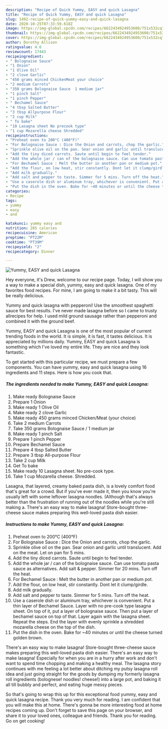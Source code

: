 ```yaml
---
description: "Recipe of Quick Yummy, EASY and quick Lasagna"
title: "Recipe of Quick Yummy, EASY and quick Lasagna"
slug: 1492-recipe-of-quick-yummy-easy-and-quick-lasagna
date: 2020-10-25T07:33:59.618Z
image: https://img-global.cpcdn.com/recipes/6622434924953600/751x532cq70/yummy-easy-and-quick-lasagna-recipe-main-photo.jpg
thumbnail: https://img-global.cpcdn.com/recipes/6622434924953600/751x532cq70/yummy-easy-and-quick-lasagna-recipe-main-photo.jpg
cover: https://img-global.cpcdn.com/recipes/6622434924953600/751x532cq70/yummy-easy-and-quick-lasagna-recipe-main-photo.jpg
author: Dorothy Allison
ratingvalue: 4.6
reviewcount: 17443
recipeingredient:
- " Bolognaise Sauce"
- "1 Onion"
- "1 Olive Oil"
- "2 clove Garlic"
- "450 grams minced ChickenMeat your choice"
- "2 medium Carrots"
- "350 grams Bolognaise Sauce  1 medium jar"
- "1 pinch Salt"
- "1 pinch Pepper"
- " Bechamel Sauce"
- "4 tbsp Salted Butter"
- "3 tbsp Allpurpose Flour"
- "2 cup Milk"
- " To bake"
- "10 Lasagna sheet No precook type"
- "1 cup Mozarella cheese Shredded"
recipeinstructions:
- "Preheat oven to 200°C (400°F)"
- "For Bolognaise Sauce : Dice the Onion and carrots, chop the garlic."
- "Sprinkle olive oil on the pan. Sear onion and garlic until translucent. Add on the meat. Let on pan for 5 mins."
- "Add the tiny diced carrots. Saute until begin to feel tender."
- "Add the whole jar / can of the bolognaise sauce. Can use tomato pasta sauce as alternatives. Add salt &amp; pepper. Simmer for 20 mins. Turn off the heat."
- "For Bechamel Sauce : Melt the butter in another pan or medium pot."
- "Add the flour, on low heat, stir constantly. Dont let it clump/girdle."
- "Add milk gradually."
- "Add salt and pepper to taste. Simmer for 5 mins. Turn off the heat."
- "Use a caserole dish or aluminum tray, whichever is convenient. Put a thin layer of Bechamel Sauce. Layer with no pre-cook type lasagna sheet. On top of it, put a layer of bolognaise sauce. Then put a layer of bechamel sauce on top of that. Layer again with the lasagna sheet. Repeat the steps. End the layer with evenly sprinkle a shredded mozarella cheese on the top of the dish."
- "Put the dish in the oven. Bake for ~40 minutes or until the cheese turned golden brown."
categories:
- Recipe
tags:
- yummy
- easy
- and

katakunci: yummy easy and 
nutrition: 265 calories
recipecuisine: American
preptime: "PT22M"
cooktime: "PT39M"
recipeyield: "2"
recipecategory: Dinner

---
```



![Yummy, EASY and quick Lasagna](https://img-global.cpcdn.com/recipes/6622434924953600/751x532cq70/yummy-easy-and-quick-lasagna-recipe-main-photo.jpg)

Hey everyone, it's Drew, welcome to our recipe page. Today, I will show you a way to make a special dish, yummy, easy and quick lasagna. One of my favorites food recipes. For mine, I am going to make it a bit tasty. This will be really delicious.

Yummy and quick lasagna with pepperoni! Use the smoothest spaghetti sauce for best results. I&#39;ve never made lasagna before so I came to trusty allrecipes for help. I used mild ground sausage rather than pepperoni and combined it with the ground beef.

Yummy, EASY and quick Lasagna is one of the most popular of current trending foods in the world. It is simple, it is fast, it tastes delicious. It is appreciated by millions daily. Yummy, EASY and quick Lasagna is something which I've loved my entire life. They are nice and they look fantastic.


To get started with this particular recipe, we must prepare a few components. You can have yummy, easy and quick lasagna using 16 ingredients and 11 steps. Here is how you cook that.

<!--inarticleads1-->

##### The ingredients needed to make Yummy, EASY and quick Lasagna:

1. Make ready  Bolognaise Sauce
1. Prepare 1 Onion
1. Make ready 1 Olive Oil
1. Make ready 2 clove Garlic
1. Make ready 450 grams minced Chicken/Meat (your choice)
1. Take 2 medium Carrots
1. Take 350 grams Bolognaise Sauce / 1 medium jar
1. Make ready 1 pinch Salt
1. Prepare 1 pinch Pepper
1. Prepare  Bechamel Sauce
1. Prepare 4 tbsp Salted Butter
1. Prepare 3 tbsp All-purpose Flour
1. Take 2 cup Milk
1. Get  To bake
1. Make ready 10 Lasagna sheet. No pre-cook type.
1. Take 1 cup Mozarella cheese. Shredded.


Lasagna, that layered, creamy baked pasta dish, is a lovely comfort food that&#39;s great for a crowd. But if you&#39;ve ever made it, then you know you&#39;re usually left with some leftover lasagna noodles. (Although that&#39;s always better than the frustration of running out of the noodles while you&#39;re still making a. There&#39;s an easy way to make lasagna! Store-bought three-cheese sauce makes preparing this well-loved pasta dish easier. 

<!--inarticleads2-->

##### Instructions to make Yummy, EASY and quick Lasagna:

1. Preheat oven to 200°C (400°F)
1. For Bolognaise Sauce : Dice the Onion and carrots, chop the garlic.
1. Sprinkle olive oil on the pan. Sear onion and garlic until translucent. Add on the meat. Let on pan for 5 mins.
1. Add the tiny diced carrots. Saute until begin to feel tender.
1. Add the whole jar / can of the bolognaise sauce. Can use tomato pasta sauce as alternatives. Add salt &amp; pepper. Simmer for 20 mins. Turn off the heat.
1. For Bechamel Sauce : Melt the butter in another pan or medium pot.
1. Add the flour, on low heat, stir constantly. Dont let it clump/girdle.
1. Add milk gradually.
1. Add salt and pepper to taste. Simmer for 5 mins. Turn off the heat.
1. Use a caserole dish or aluminum tray, whichever is convenient. Put a thin layer of Bechamel Sauce. Layer with no pre-cook type lasagna sheet. On top of it, put a layer of bolognaise sauce. Then put a layer of bechamel sauce on top of that. Layer again with the lasagna sheet. Repeat the steps. End the layer with evenly sprinkle a shredded mozarella cheese on the top of the dish.
1. Put the dish in the oven. Bake for ~40 minutes or until the cheese turned golden brown.


There&#39;s an easy way to make lasagna! Store-bought three-cheese sauce makes preparing this well-loved pasta dish easier. There&#39;s an easy way to make lasagna! Especially for when you are in a hurry after work and don&#39;t want to spend time chopping and making a healthy meal. The lasagna story continues with me feeling a lot better about ditching my putsy lasagna roll idea and just going straight for the goods by dumping my formerly lasagna roll ingredients (bolognese! noodles! cheese!) into a large pot, and baking it all till bubbly and perfect, and eating huge messy pieces. 

So that's going to wrap this up for this exceptional food yummy, easy and quick lasagna recipe. Thank you very much for reading. I am confident that you will make this at home. There's gonna be more interesting food at home recipes coming up. Don't forget to save this page on your browser, and share it to your loved ones, colleague and friends. Thank you for reading. Go on get cooking!

